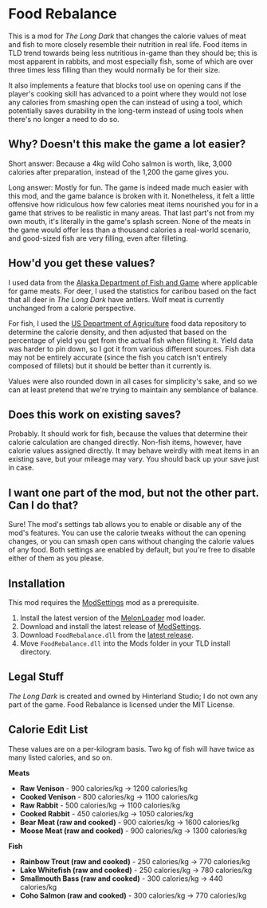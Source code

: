 # Food Rebalance

This is a mod for *The Long Dark* that changes the calorie values of meat and fish to more closely resemble their nutrition in real life. Food items in TLD trend towards being less nutritious in-game than they should be; this is most apparent in rabbits, and most especially fish, some of which are over three times less filling than they would normally be for their size.

It also implements a feature that blocks tool use on opening cans if the player's cooking skill has advanced to a point where they would not lose any calories from smashing open the can instead of using a tool, which potentially saves durability in the long-term instead of using tools when there's no longer a need to do so.

## Why? Doesn't this make the game a lot easier?

Short answer: Because a 4kg wild Coho salmon is worth, like, 3,000 calories after preparation, instead of the 1,200 the game gives you.

Long answer: Mostly for fun. The game is indeed made much easier with this mod, and the game balance is broken with it. Nonetheless, it felt a little offensive how ridiculous how few calories meat items nourished you for in a game that strives to be realistic in many areas. That last part's not from my own mouth, it's literally in the game's splash screen. None of the meats in the game would offer less than a thousand calories a real-world scenario, and good-sized fish are very filling, even after filleting.

## How'd you get these values?

I used data from the [Alaska Department of Fish and Game](https://www.adfg.alaska.gov/index.cfm?adfg=hunting.eating) where applicable for game meats. For deer, I used the statistics for caribou based on the fact that all deer in *The Long Dark* have antlers. Wolf meat is currently unchanged from a calorie perspective.

For fish, I used the [US Department of Agriculture](https://ndb.nal.usda.gov/fdc-app.html) food data repository to determine the calorie density, and then adjusted that based on the percentage of yield you get from the actual fish when filleting it. Yield data was harder to pin down, so I got it from various different sources. Fish data may not be entirely accurate (since the fish you catch isn't entirely composed of fillets) but it should be better than it currently is.

Values were also rounded down in all cases for simplicity's sake, and so we can at least pretend that we're trying to maintain any semblance of balance.

## Does this work on existing saves?

Probably. It should work for fish, because the values that determine their calorie calculation are changed directly. Non-fish items, however, have calorie values assigned directly. It may behave weirdly with meat items in an existing save, but your mileage may vary. You should back up your save just in case.

## I want one part of the mod, but not the other part. Can I do that?

Sure! The mod's settings tab allows you to enable or disable any of the mod's features. You can use the calorie tweaks without the can opening changes, or you can smash open cans without changing the calorie values of any food. Both settings are enabled by default, but you're free to disable either of them as you please.

## Installation

This mod requires the [ModSettings](https://github.com/zeobviouslyfakeacc/ModSettings) mod as a prerequisite.

1. Install the latest version of the [MelonLoader](https://github.com/HerpDerpinstine/MelonLoader/releases/tag/v0.2.6) mod loader.
2. Download and install the latest release of [ModSettings](https://github.com/zeobviouslyfakeacc/ModSettings).
3. Download `FoodRebalance.dll` from the [latest release](https://github.com/Ilysen/FoodRebalance/releases/latest).
4. Move `FoodRebalance.dll` into the Mods folder in your TLD install directory.

## Legal Stuff

*The Long Dark* is created and owned by Hinterland Studio; I do not own any part of the game. Food Rebalance is licensed under the MIT License.

## Calorie Edit List

These values are on a per-kilogram basis. Two kg of fish will have twice as many listed calories, and so on.

**Meats**

* **Raw Venison** - 900 calories/kg -> 1200 calories/kg
* **Cooked Venison** - 800 calories/kg -> 1100 calories/kg
* **Raw Rabbit** - 500 calories/kg -> 1100 calories/kg
* **Cooked Rabbit** - 450 calories/kg -> 1050 calories/kg
* **Bear Meat (raw and cooked)** - 900 calories/kg -> 1600 calories/kg
* **Moose Meat (raw and cooked)** - 900 calories/kg -> 1300 calories/kg

**Fish**

* **Rainbow Trout (raw and cooked)** - 250 calories/kg -> 770 calories/kg
* **Lake Whitefish (raw and cooked)** - 250 calories/kg -> 780 calories/kg
* **Smallmouth Bass (raw and cooked)** - 300 calories/kg -> 440 calories/kg
* **Coho Salmon (raw and cooked)** - 300 calories/kg -> 770 calories/kg